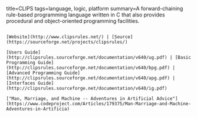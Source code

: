 title=CLIPS
tags=language, logic, platform
summary=A forward-chaining rule-based programming language written in C that also provides procedural and object-oriented programming facilities.
~~~~~~

[Website](http://www.clipsrules.net/) | [Source](https://sourceforge.net/projects/clipsrules/)

[Users Guide](http://clipsrules.sourceforge.net/documentation/v640/ug.pdf) | [Basic Programming Guide](http://clipsrules.sourceforge.net/documentation/v640/bpg.pdf) | [Advanced Programming Guide](http://clipsrules.sourceforge.net/documentation/v640/apg.pdf) | [Interfaces Guide](http://clipsrules.sourceforge.net/documentation/v640/ig.pdf)

["Man, Marriage, and Machine -- Adventures in Artificial Advice"](https://www.codeproject.com/Articles/179375/Man-Marriage-and-Machine-Adventures-in-Artificia)

